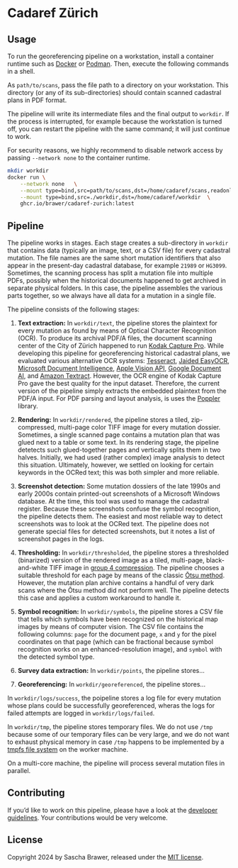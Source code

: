 # Cadaref Zürich

## Usage

To run the georeferencing pipeline on a workstation, install a container
runtime such as [Docker](https://www.docker.com/products/docker-desktop/)
or [Podman](https://podman.io/docs/installation). Then, execute the following
commands in a shell.

As `path/to/scans`, pass the file path to a directory on your
workstation. This directory (or any of its sub-directories) should
contain scanned cadastral plans in PDF format.

The pipeline will write its intermediate files and the final output
to `workdir`. If the process is interrupted, for example because
the workstation is turned off, you can restart the pipeline with
the same command; it will just continue to work.

For security reasons, we highly recommend to disable network access
by passing `--network none` to the container runtime.

```sh
mkdir workdir
docker run \
    --network none   \
    --mount type=bind,src=path/to/scans,dst=/home/cadaref/scans,readonly   \
    --mount type=bind,src=./workdir,dst=/home/cadaref/workdir  \
    ghcr.io/brawer/cadaref-zurich:latest
```

## Pipeline

The pipeline works in stages. Each stage creates a sub-directory in
`workdir` that contains data (typically an image, text, or a CSV file)
for every cadastral mutation. The file names are the same short
mutation identifiers that also appear in the present-day cadastral
database, for example `21989` or `HG3099`.  Sometimes, the scanning
process has split a mutation file into multiple PDFs, possibly when
the historical documents happened to get archived in separate physical
folders. In this case, the pipeline assembles the various parts together,
so we always have all data for a mutation in a single file.

The pipeline consists of the following stages:

1. **Text extraction:** In `workdir/text`, the pipeline stores the
plaintext for every mutation as found by means of Optical Character
Recognition (OCR). To produce its archival PDF/A files, the document scanning
center of the City of Zürich happened to run [Kodak Capture Pro](https://support.alarisworld.com/en-us/capture-pro-software).
While developing this pipeline for georeferencing historical cadastral plans,
we evaluated various alternative OCR systems:
[Tesseract](https://tesseract-ocr.github.io/tessdoc/),
[Jaided EasyOCR](https://www.jaided.ai/easyocr_enterprise/),
[Microsoft Document Intelligence](https://learn.microsoft.com/en-us/azure/ai-services/document-intelligence/prebuilt/read),
[Apple Vision API](https://developer.apple.com/documentation/vision),
[Google Document AI](https://cloud.google.com/document-ai),
and [Amazon Textract](https://aws.amazon.com/textract/).
However, the OCR engine of Kodak Capture Pro
gave  the best quality for the input dataset.
Therefore, the current version of the pipeline simply extracts
the embedded plaintext from the PDF/A input. For PDF parsing
and layout analysis, is uses the [Poppler](https://poppler.freedesktop.org/)
library.

2. **Rendering:** In `workdir/rendered`, the pipeline stores a
tiled, zip-compressed, multi-page color TIFF image for every mutation dossier.
Sometimes, a single scanned page contains a mutation plan that was glued
next to a table or some text. In its rendering stage, the pipeline detetects
such glued-together pages and vertically splits them in two halves.
Initially, we had used (rather complex) image analysis to detect this
situation. Ultimately, however, we settled on looking for certain keywords
in the OCRed text; this was both simpler and more reliable.

3. **Screenshot detection:** Some mutation dossiers of the late 1990s
and early 2000s contain printed-out screenshots of a Microsoft Windows
database. At the time, this tool was used to manage the cadastral
register. Because these screenshots confuse the symbol recognition,
the pipeline detects them. The easiest and most reliable way to detect
screenshots was to look at the OCRed text.  The pipeline does not
generate special files for detected screenshots, but it notes a list
of screenshot pages in the logs.

4. **Thresholding:** In `workdir/thresholded`, the pipeline stores
a thresholded (binarized) version of the rendered image as a tiled,
multi-page, black-and-white TIFF image in [group 4 compression](https://en.wikipedia.org/wiki/Group_4_compression). The pipeline chooses a suitable
threshold for each page by means of the classic [Ōtsu method](https://en.wikipedia.org/wiki/Otsu%27s_method). However, the mutation plan archive
contains a handful of very dark scans where the Ōtsu method did not
perform well. The pipeline detects this case and applies a custom
workaround to handle it.

5. **Symbol recognition:** In `workdir/symbols`, the pipeline stores
a CSV file that tells which symbols have been recognized on the historical
map images by means of computer vision. The CSV file contains the
following columns: `page` for the document page, `x` and `y` for
the pixel coordinates on that page (which can be fractional because
symbol recognition works on an enhanced-resolution image), and
`symbol` with the detected symbol type.

6. **Survey data extraction:** In `workdir/points`, the pipeline stores...

7. **Georeferencing:** In `workdir/georeferenced`, the pipeline stores...

In `workdir/logs/success`, the poipeline stores a log file for every
mutation whose plans could be successfully georeferenced, wheras the logs
for failed attempts are logged in `workdir/logs/failed`.

In `workdir/tmp`, the pipeline stores temporary files. We do not use `/tmp`
because some of our temporary files can be very large, and we do not
want to exhaust physical memory in case `/tmp` happens to be implemented
by a [tmpfs file system](https://en.wikipedia.org/wiki/Tmpfs) on the
worker machine.

On a multi-core machine, the pipeline will process several mutation files
in parallel.


## Contributing

If you’d like to work on this pipeline, please have a look at
the [developer guidelines](docs/CONTRIBUTING.md). Your contributions
would be very welcome.


## License

Copyright 2024 by Sascha Brawer, released under the [MIT license](LICENSE).
